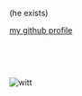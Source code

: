 
(he exists)

[my github profile](https://github.com/claugaete)

&nbsp;

&nbsp;


![witt](https://github.com/claugaete/claugaete.github.io/assets/80221875/c032a5ef-f3be-4a19-a226-b3edd1b931e3)
